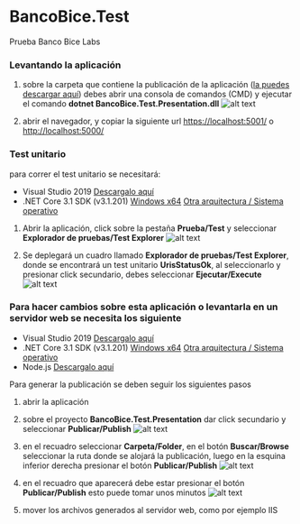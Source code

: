 # BancoBice.Test
Prueba Banco Bice Labs

### Levantando la aplicación
1. sobre la carpeta que contiene la publicación de la aplicación ([la puedes descargar aquí](https://visualstudio.microsoft.com/es/thank-you-downloading-visual-studio/?sku=Community&rel=16)) debes abrir una consola de comandos (CMD) y ejecutar el comando **dotnet BancoBice.Test.Presentation.dll** 
![alt text](https://fotos.subefotos.com/a664c68b82c1879e68c9ef718e95ff6co.png "CMD dotnet")

2. abrir el navegador, y copiar la siguiente url [https://localhost:5001/](https://localhost:5001/) o [http://localhost:5000/](http://localhost:5000/)


### Test unitario
para correr el test unitario se necesitará:
  - Visual Studio 2019 [Descargalo aquí](https://visualstudio.microsoft.com/es/thank-you-downloading-visual-studio/?sku=Community&rel=16)
  - .NET Core 3.1 SDK (v3.1.201) [Windows x64](https://dotnet.microsoft.com/download/dotnet-core/thank-you/sdk-3.1.201-windows-x64-installer) [Otra arquitectura / Sistema operativo](https://dotnet.microsoft.com/download/dotnet-core/3.1)

1. Abrir la aplicación, click sobre la pestaña **Prueba/Test** y seleccionar **Explorador de pruebas/Test Explorer**
![alt text](https://fotos.subefotos.com/02f2d32769233e1e214c1c4194b8dbado.png "Explorador de pruebas")

2. Se deplegará un cuadro llamado **Explorador de pruebas/Test Explorer**, donde se encontrará un test unitario **UrisStatusOk**, al seleccionarlo y presionar click secundario, debes seleccionar **Ejecutar/Execute**
![alt text](https://fotos.subefotos.com/4a7de7f6908e362d873f18421fadf807o.png "Explorador de pruebas")


### Para hacer cambios sobre esta aplicación o levantarla en un servidor web se necesita los siguiente
  - Visual Studio 2019 [Descargalo aquí](https://visualstudio.microsoft.com/es/thank-you-downloading-visual-studio/?sku=Community&rel=16)
  - .NET Core 3.1 SDK (v3.1.201) [Windows x64](https://dotnet.microsoft.com/download/dotnet-core/thank-you/sdk-3.1.201-windows-x64-installer) [Otra arquitectura / Sistema operativo](https://dotnet.microsoft.com/download/dotnet-core/3.1)
  - Node.js [Descargalo aquí](https://nodejs.org/es/download/)
  
Para generar la publicación se deben seguir los siguientes pasos
1. abrir la aplicación
2. sobre el proyecto **BancoBice.Test.Presentation** dar click secundario y seleccionar **Publicar/Publish**
![alt text](https://docs.microsoft.com/en-us/visualstudio/deployment/media/quickstart-publish.png?view=vs-2019 "Crear perfil publicación")

3. en el recuadro seleccionar **Carpeta/Folder**, en el botón **Buscar/Browse** seleccionar la ruta donde se alojará la publicación, luego en la esquina inferior derecha presionar el botón **Publicar/Publish**
![alt text](https://docs.microsoft.com/en-us/visualstudio/deployment/media/quickstart-publish-folder.png?view=vs-2019 "Configurar publicación")

4. en el recuadro que aparecerá debe estar presionar el botón **Publicar/Publish** esto puede tomar unos minutos 
![alt text](https://docs.microsoft.com/en-us/visualstudio/deployment/media/quickstart-publish-folder-summary.png?view=vs-2019 "Generar publicación")

5. mover los archivos generados al servidor web, como por ejemplo IIS
